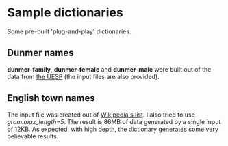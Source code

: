 # Sample dictionaries

Some pre-built 'plug-and-play' dictionaries.

## Dunmer names
**dunmer-family**, **dunmer-female** and **dunmer-male** were built out of the data from 
[the UESP](https://en.uesp.net/wiki/Lore:Dunmer_Names) (the input files are also provided).  

## English town names
The input file was created out of [Wikipedia's list](https://en.wikipedia.org/wiki/List_of_towns_in_England). I also
tried to use *gram.max_length=5*. The result is 86MB of data generated by a single input of 12KB. As expected, with
high depth, the dictionary generates some very believable results.

